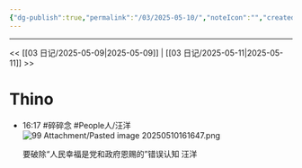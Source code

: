 ```yaml
---
{"dg-publish":true,"permalink":"/03/2025-05-10/","noteIcon":"","created":"2025-01-31T00:35","updated":"2025-07-01T13:38"}
---
```



---
<< [[03 日记/2025-05-09\|2025-05-09]]  |  [[03 日记/2025-05-11\|2025-05-11]]  >>

# Thino
- 16:17
    #碎碎念 #People人/汪洋 
    ![99 Attachment/Pasted image 20250510161647.png](/img/user/99%20Attachment/Pasted%20image%2020250510161647.png)
    
    要破除“人民幸福是党和政府恩赐的”错误认知 汪洋